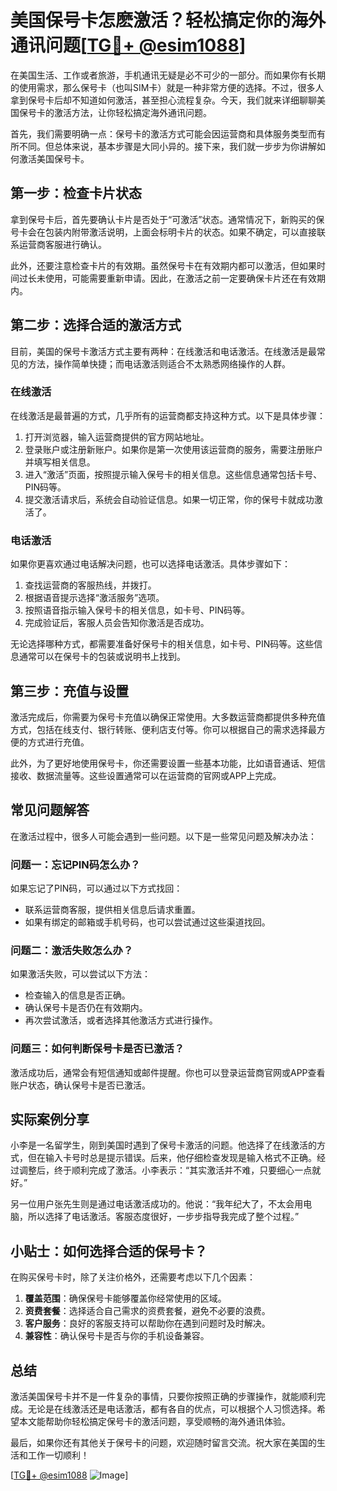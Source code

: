 # 美国保号卡怎麽激活？轻松搞定你的海外通讯问题[[TG💪+ @esim1088](https://t.me/s/esim1088)]

在美国生活、工作或者旅游，手机通讯无疑是必不可少的一部分。而如果你有长期的使用需求，那么保号卡（也叫SIM卡）就是一种非常方便的选择。不过，很多人拿到保号卡后却不知道如何激活，甚至担心流程复杂。今天，我们就来详细聊聊美国保号卡的激活方法，让你轻松搞定海外通讯问题。

首先，我们需要明确一点：保号卡的激活方式可能会因运营商和具体服务类型而有所不同。但总体来说，基本步骤是大同小异的。接下来，我们就一步步为你讲解如何激活美国保号卡。

## 第一步：检查卡片状态

拿到保号卡后，首先要确认卡片是否处于“可激活”状态。通常情况下，新购买的保号卡会在包装内附带激活说明，上面会标明卡片的状态。如果不确定，可以直接联系运营商客服进行确认。

此外，还要注意检查卡片的有效期。虽然保号卡在有效期内都可以激活，但如果时间过长未使用，可能需要重新申请。因此，在激活之前一定要确保卡片还在有效期内。

## 第二步：选择合适的激活方式

目前，美国的保号卡激活方式主要有两种：在线激活和电话激活。在线激活是最常见的方法，操作简单快捷；而电话激活则适合不太熟悉网络操作的人群。

### 在线激活

在线激活是最普遍的方式，几乎所有的运营商都支持这种方式。以下是具体步骤：

1. 打开浏览器，输入运营商提供的官方网站地址。
2. 登录账户或注册新账户。如果你是第一次使用该运营商的服务，需要注册账户并填写相关信息。
3. 进入“激活”页面，按照提示输入保号卡的相关信息。这些信息通常包括卡号、PIN码等。
4. 提交激活请求后，系统会自动验证信息。如果一切正常，你的保号卡就成功激活了。

### 电话激活

如果你更喜欢通过电话解决问题，也可以选择电话激活。具体步骤如下：

1. 查找运营商的客服热线，并拨打。
2. 根据语音提示选择“激活服务”选项。
3. 按照语音指示输入保号卡的相关信息，如卡号、PIN码等。
4. 完成验证后，客服人员会告知你激活是否成功。

无论选择哪种方式，都需要准备好保号卡的相关信息，如卡号、PIN码等。这些信息通常可以在保号卡的包装或说明书上找到。

## 第三步：充值与设置

激活完成后，你需要为保号卡充值以确保正常使用。大多数运营商都提供多种充值方式，包括在线支付、银行转账、便利店支付等。你可以根据自己的需求选择最方便的方式进行充值。

此外，为了更好地使用保号卡，你还需要设置一些基本功能，比如语音通话、短信接收、数据流量等。这些设置通常可以在运营商的官网或APP上完成。

## 常见问题解答

在激活过程中，很多人可能会遇到一些问题。以下是一些常见问题及解决办法：

### 问题一：忘记PIN码怎么办？

如果忘记了PIN码，可以通过以下方式找回：
- 联系运营商客服，提供相关信息后请求重置。
- 如果有绑定的邮箱或手机号码，也可以尝试通过这些渠道找回。

### 问题二：激活失败怎么办？

如果激活失败，可以尝试以下方法：
- 检查输入的信息是否正确。
- 确认保号卡是否仍在有效期内。
- 再次尝试激活，或者选择其他激活方式进行操作。

### 问题三：如何判断保号卡是否已激活？

激活成功后，通常会有短信通知或邮件提醒。你也可以登录运营商官网或APP查看账户状态，确认保号卡是否已激活。

## 实际案例分享

小李是一名留学生，刚到美国时遇到了保号卡激活的问题。他选择了在线激活的方式，但在输入卡号时总是提示错误。后来，他仔细检查发现是输入格式不正确。经过调整后，终于顺利完成了激活。小李表示：“其实激活并不难，只要细心一点就好。”

另一位用户张先生则是通过电话激活成功的。他说：“我年纪大了，不太会用电脑，所以选择了电话激活。客服态度很好，一步步指导我完成了整个过程。”

## 小贴士：如何选择合适的保号卡？

在购买保号卡时，除了关注价格外，还需要考虑以下几个因素：
1. **覆盖范围**：确保保号卡能够覆盖你经常使用的区域。
2. **资费套餐**：选择适合自己需求的资费套餐，避免不必要的浪费。
3. **客户服务**：良好的客服支持可以帮助你在遇到问题时及时解决。
4. **兼容性**：确认保号卡是否与你的手机设备兼容。

## 总结

激活美国保号卡并不是一件复杂的事情，只要你按照正确的步骤操作，就能顺利完成。无论是在线激活还是电话激活，都有各自的优点，可以根据个人习惯选择。希望本文能帮助你轻松搞定保号卡的激活问题，享受顺畅的海外通讯体验。

最后，如果你还有其他关于保号卡的问题，欢迎随时留言交流。祝大家在美国的生活和工作一切顺利！

[[TG💪+ @esim1088](https://t.me/s/esim1088) ![Image](https://i.postimg.cc/4NQfJmqS/Snipaste-2025-05-13-00-14-12.png)]